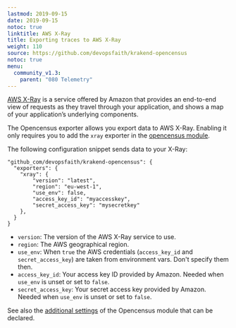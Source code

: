 ```yaml
---
lastmod: 2019-09-15
date: 2019-09-15
notoc: true
linktitle: AWS X-Ray
title: Exporting traces to AWS X-Ray
weight: 110
source: https://github.com/devopsfaith/krakend-opencensus
notoc: true
menu:
  community_v1.3:
    parent: "080 Telemetry"
---
```

[AWS X-Ray](https://aws.amazon.com/xray/) is a service offered by Amazon that provides an end-to-end view of requests as they travel through your application, and shows a map of your application’s underlying components.

The Opencensus exporter allows you export data to AWS X-Ray. Enabling it only requires you to add the `xray` exporter in the [opencensus module](/docs/v1.3/telemetry/opencensus/).

The following configuration snippet sends data to your X-Ray:

	"github_com/devopsfaith/krakend-opencensus": {
      "exporters": {
        "xray": {
			"version": "latest",
            "region": "eu-west-1",
			"use_env": false,
            "access_key_id": "myaccesskey",
            "secret_access_key": "mysecretkey"
		},
	  }
	}

- `version`: The version of the AWS X-Ray service to use.
- `region`: The AWS geographical region.
- `use_env`: When `true` the AWS credentials (`access_key_id` and `secret_access_key`) are taken from environment vars. Don't specify them then.
- `access_key_id`: Your access key ID provided by Amazon. Needed when `use_env` is unset or set to `false`.
- `secret_access_key`: Your secret access key provided by Amazon. Needed when `use_env` is unset or set to `false`.


See also the [additional settings](/docs/v1.3/telemetry/opencensus/) of the Opencensus module that can be declared.